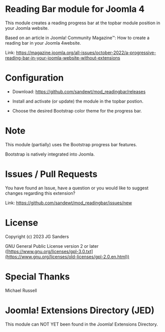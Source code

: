 # Reading Bar module for Joomla 4

This module creates a reading progress bar at the topbar module position in your Joomla website.

Based on an article in Joomla! Community Magazine™: How to create a reading bar in your Joomla 4website.

Link: https://magazine.joomla.org/all-issues/october-2022/a-progressive-reading-bar-in-your-joomla-website-without-extensions

# Configuration
- Download: https://github.com/sandewt/mod_readingbar/releases

- Install and activate (or update) the module in the topbar postion.

- Choose the desired Bootstrap color theme for the progress bar.

# Note

This module (partially) uses the Bootstrap progress bar features.

Bootstrap is natively integrated into Joomla.

# Issues / Pull Requests

You have found an Issue, have a question or you would like to suggest changes regarding this extension?

Link: https://github.com/sandewt/mod_readingbar/issues/new

# License

Copyright (c) 2023 JG Sanders

GNU General Public License version 2 or later ([https://www.gnu.org/licenses/gpl-3.0.txt](https://www.gnu.org/licenses/old-licenses/gpl-2.0.en.html))

# Special Thanks

Michael Russell

# Joomla! Extensions Directory (JED)

This module can NOT YET been found in the Joomla! Extensions Directory.
